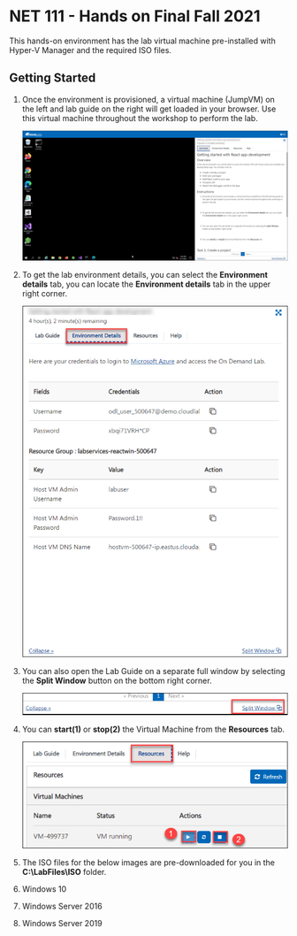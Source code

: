# NET 111 - Hands on Final Fall 2021

This hands-on environment has the lab virtual machine pre-installed with Hyper-V Manager and the required ISO files.

## Getting Started

1. Once the environment is provisioned, a virtual machine (JumpVM) on the left and lab guide on the right will get loaded in your browser. Use this virtual machine throughout the workshop to perform the lab.

   ![](images/vmandguide.png)

2. To get the lab environment details, you can select the **Environment details** tab, you can locate the **Environment details** tab in the upper right corner.
   
   ![](images/envdetails.png)

3. You can also open the Lab Guide on a separate full window by selecting the **Split Window** button on the bottom right corner.
   
   ![](images/splitwindow.png)
 
4. You can **start(1)** or **stop(2)** the Virtual Machine from the **Resources** tab.

   ![](images/resourcestab.png)
   
5. The ISO files for the below images are pre-downloaded for you in the **C:\LabFiles\ISO** folder.
1. Windows 10 
1. Windows Server 2016
1. Windows Server 2019




